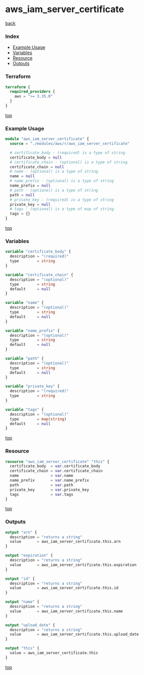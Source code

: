 # aws_iam_server_certificate

[back](../aws.md)

### Index

- [Example Usage](#example-usage)
- [Variables](#variables)
- [Resource](#resource)
- [Outputs](#outputs)

### Terraform

```terraform
terraform {
  required_providers {
    aws = ">= 3.35.0"
  }
}
```

[top](#index)

### Example Usage

```terraform
module "aws_iam_server_certificate" {
  source = "./modules/aws/r/aws_iam_server_certificate"

  # certificate_body - (required) is a type of string
  certificate_body = null
  # certificate_chain - (optional) is a type of string
  certificate_chain = null
  # name - (optional) is a type of string
  name = null
  # name_prefix - (optional) is a type of string
  name_prefix = null
  # path - (optional) is a type of string
  path = null
  # private_key - (required) is a type of string
  private_key = null
  # tags - (optional) is a type of map of string
  tags = {}
}
```

[top](#index)

### Variables

```terraform
variable "certificate_body" {
  description = "(required)"
  type        = string
}

variable "certificate_chain" {
  description = "(optional)"
  type        = string
  default     = null
}

variable "name" {
  description = "(optional)"
  type        = string
  default     = null
}

variable "name_prefix" {
  description = "(optional)"
  type        = string
  default     = null
}

variable "path" {
  description = "(optional)"
  type        = string
  default     = null
}

variable "private_key" {
  description = "(required)"
  type        = string
}

variable "tags" {
  description = "(optional)"
  type        = map(string)
  default     = null
}
```

[top](#index)

### Resource

```terraform
resource "aws_iam_server_certificate" "this" {
  certificate_body  = var.certificate_body
  certificate_chain = var.certificate_chain
  name              = var.name
  name_prefix       = var.name_prefix
  path              = var.path
  private_key       = var.private_key
  tags              = var.tags
}
```

[top](#index)

### Outputs

```terraform
output "arn" {
  description = "returns a string"
  value       = aws_iam_server_certificate.this.arn
}

output "expiration" {
  description = "returns a string"
  value       = aws_iam_server_certificate.this.expiration
}

output "id" {
  description = "returns a string"
  value       = aws_iam_server_certificate.this.id
}

output "name" {
  description = "returns a string"
  value       = aws_iam_server_certificate.this.name
}

output "upload_date" {
  description = "returns a string"
  value       = aws_iam_server_certificate.this.upload_date
}

output "this" {
  value = aws_iam_server_certificate.this
}
```

[top](#index)